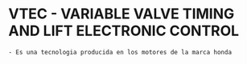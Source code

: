 
# VTEC - VARIABLE VALVE TIMING AND LIFT ELECTRONIC CONTROL 

    - Es una tecnologia producida en los motores de la marca honda


## 